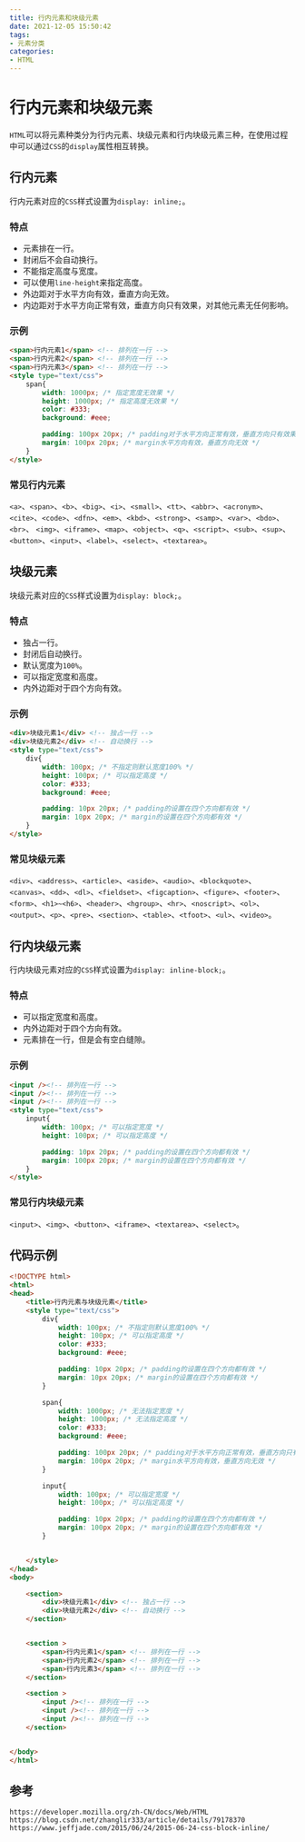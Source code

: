 ```yaml
---
title: 行内元素和块级元素
date: 2021-12-05 15:50:42
tags:
- 元素分类
categories: 
- HTML
---
```

# 行内元素和块级元素

`HTML`可以将元素种类分为行内元素、块级元素和行内块级元素三种，在使用过程中可以通过`CSS`的`display`属性相互转换。

## 行内元素

行内元素对应的`CSS`样式设置为`display: inline;`。

### 特点

* 元素排在一行。
* 封闭后不会自动换行。
* 不能指定高度与宽度。
* 可以使用`line-height`来指定高度。
* 外边距对于水平方向有效，垂直方向无效。
* 内边距对于水平方向正常有效，垂直方向只有效果，对其他元素无任何影响。

### 示例

```html
<span>行内元素1</span> <!-- 排列在一行 -->
<span>行内元素2</span> <!-- 排列在一行 -->
<span>行内元素3</span> <!-- 排列在一行 -->
<style type="text/css">
    span{
        width: 1000px; /* 指定宽度无效果 */
        height: 1000px; /* 指定高度无效果 */
        color: #333;
        background: #eee;

        padding: 100px 20px; /* padding对于水平方向正常有效，垂直方向只有效果，对其他元素无任何影响 */
        margin: 100px 20px; /* margin水平方向有效，垂直方向无效 */
    }
</style>
```

### 常见行内元素

`<a>`、`<span>`、`<b>`、`<big>`、`<i>`、`<small>`、`<tt>`、`<abbr>`、`<acronym>`、`<cite>`、`<code>`、`<dfn>`、`<em>`、`<kbd>`、`<strong>`、`<samp>`、`<var>`、`<bdo>`、`<br>`、 `<img>`、`<iframe>`、`<map>`、`<object>`、`<q>`、`<script>`、`<sub>`、`<sup>`、`<button>`、`<input>`、`<label>`、`<select>`、`<textarea>`。


## 块级元素

块级元素对应的`CSS`样式设置为`display: block;`。

### 特点

* 独占一行。
* 封闭后自动换行。
* 默认宽度为`100%`。
* 可以指定宽度和高度。
* 内外边距对于四个方向有效。

### 示例

```html
<div>块级元素1</div> <!-- 独占一行 -->
<div>块级元素2</div> <!-- 自动换行 -->
<style type="text/css">
    div{
        width: 100px; /* 不指定则默认宽度100% */
        height: 100px; /* 可以指定高度 */
        color: #333;
        background: #eee;

        padding: 10px 20px; /* padding的设置在四个方向都有效 */
        margin: 10px 20px; /* margin的设置在四个方向都有效 */
    }
</style>
```

### 常见块级元素

`<div>`、`<address>`、`<article>`、`<aside>`、`<audio>`、`<blockquote>`、`<canvas>`、`<dd>`、`<dl>`、`<fieldset>`、`<figcaption>`、`<figure>`、`<footer>`、`<form>`、`<h1>~<h6>`、`<header>`、`<hgroup>`、`<hr>`、`<noscript>`、`<ol>`、`<output>`、`<p>`、`<pre>`、`<section>`、`<table>`、`<tfoot>`、`<ul>`、`<video>`。

## 行内块级元素

行内块级元素对应的`CSS`样式设置为`display: inline-block;`。

### 特点

* 可以指定宽度和高度。
* 内外边距对于四个方向有效。
* 元素排在一行，但是会有空白缝隙。

### 示例

```html
<input /><!-- 排列在一行 -->
<input /><!-- 排列在一行 -->
<input /><!-- 排列在一行 -->
<style type="text/css">
    input{
        width: 100px; /* 可以指定宽度 */
        height: 100px; /* 可以指定高度 */

        padding: 10px 20px; /* padding的设置在四个方向都有效 */
        margin: 100px 20px; /* margin的设置在四个方向都有效 */
    }
</style>
```

### 常见行内块级元素

`<input>`、`<img>`、`<button>`、`<iframe>`、`<textarea>`、`<select>`。

## 代码示例

```html
<!DOCTYPE html>
<html>
<head>
    <title>行内元素与块级元素</title>
    <style type="text/css">
        div{
            width: 100px; /* 不指定则默认宽度100% */
            height: 100px; /* 可以指定高度 */
            color: #333;
            background: #eee;

            padding: 10px 20px; /* padding的设置在四个方向都有效 */
            margin: 10px 20px; /* margin的设置在四个方向都有效 */
        }

        span{
            width: 1000px; /* 无法指定宽度 */
            height: 1000px; /* 无法指定高度 */
            color: #333;
            background: #eee;

            padding: 100px 20px; /* padding对于水平方向正常有效，垂直方向只有效果，对其他元素无任何影响 */
            margin: 100px 20px; /* margin水平方向有效，垂直方向无效 */
        }

        input{
            width: 100px; /* 可以指定宽度 */
            height: 100px; /* 可以指定高度 */

            padding: 10px 20px; /* padding的设置在四个方向都有效 */
            margin: 100px 20px; /* margin的设置在四个方向都有效 */
        }


    </style>
</head>
<body>

    <section>
        <div>块级元素1</div> <!-- 独占一行 -->
        <div>块级元素2</div> <!-- 自动换行 -->
    </section>


    <section >
        <span>行内元素1</span> <!-- 排列在一行 -->
        <span>行内元素2</span> <!-- 排列在一行 -->
        <span>行内元素3</span> <!-- 排列在一行 -->
    </section>

    <section >
        <input /><!-- 排列在一行 -->
        <input /><!-- 排列在一行 -->
        <input /><!-- 排列在一行 -->
    </section>


</body>
</html>
```

## 参考

```
https://developer.mozilla.org/zh-CN/docs/Web/HTML
https://blog.csdn.net/zhanglir333/article/details/79178370
https://www.jeffjade.com/2015/06/24/2015-06-24-css-block-inline/
```